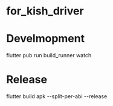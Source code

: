 # for_kish_driver


# Develmopment

flutter pub run build_runner watch

# Release

flutter build apk --split-per-abi --release